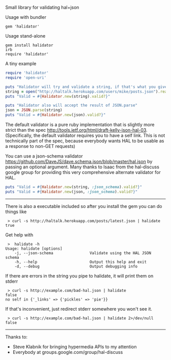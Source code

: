 Small library for validating hal+json

Usage with bundler
```
gem 'halidator'
```

Usage stand-alone
```
gem install halidator
irb
require 'halidator'
```



A tiny example

```Ruby
require 'halidator'
require 'open-uri'

puts "Halidator will try and validate a string, if that's what you give it"
string = open("http://haltalk.herokuapp.com/users/mike/posts.json").read
puts "Valid = #{Halidator.new(string).valid?}"

puts "Halidator also will accept the result of JSON.parse"
json = JSON.parse(string)
puts "Valid = #{Halidator.new(json).valid?}"

```

The default validator is a pure ruby implementation that is slightly more strict than the spec http://tools.ietf.org/html/draft-kelly-json-hal-03.
(Specifically, the default validator requires you to have a self link.  This is not technically part of the spec, because everybody wants HAL to be usable as a response to non-GET requests)

You can use a json-schema validator https://github.com/DaveJS/dave.schema.json/blob/master/hal.json by passing an optional argument.
Many thanks to Isaac from the hal-discuss google group for providing this very comprehensive alternate validator for HAL.

```Ruby
puts "Valid = #{Halidator.new(string, :json_schema).valid?}"
puts "Valid = #{Halidator.new(json, :json_schema).valid?}"

```


---

There is also a executable included so after you install the gem you can do things like

```
 > curl -s http://haltalk.herokuapp.com/posts/latest.json | halidate
true
```

Get help with
```
 >  halidate -h
Usage: halidate [options]
    -j, --json-schema                Validate using the HAL JSON schema
    -h, --help                       Output this help and exit
    -d, --debug                      Output debugging info
```

If there are errors in the string you pipe to halidate, it will print them on stderr
```
 > curl -s http://example.com/bad-hal.json | halidate
false
no self in {'_links' => {'pickles' => 'pie'}}
```

If that's inconvenient, just redirect stderr somewhere you won't see it.
```
 > curl -s http://example.com/bad-hal.json | halidate 2>/dev/null
false
```


---

Thanks to:

 * Steve Klabnik for bringing hypermedia APIs to my attention
 * Everybody at groups.google.com/group/hal-discuss
